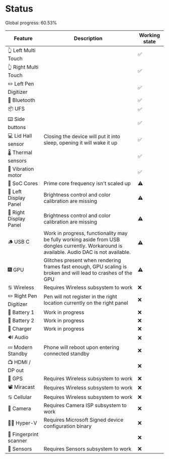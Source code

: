# Status

Global progress: 60.53%

| Feature             | Description | Working state |
|---------------------|-------------|---------------|
| 👆 Left Multi Touch    |             | ✅             |
| 👆 Right Multi Touch   |             | ✅             |
| ✏️ Left Pen Digitizer  |             | ✅             |
| 🔵 Bluetooth           |             | ✅             |
| 📦 UFS                 |             | ✅             |
| ⌨️ Side buttons        |             | ✅             |
| 💻 Lid Hall sensor     | Closing the device will put it into sleep, opening it will wake it up | ✅             |
| 🌡️ Thermal sensors     |             | ✅             |
| 📳 Vibration motor     |             | ✅             |
| 🧮 SoC Cores           | Prime core frequency isn't scaled up | ⚠️             |
| 📲 Left Display Panel  | Brightness control and color calibration are missing | ⚠️            |
| 📲 Right Display Panel | Brightness control and color calibration are missing | ⚠️            |
| 🪵 USB C               | Work in progress, functionality may be fully working aside from USB dongles currently. Workaround is available. Audio DAC is not available. | ⚠️             |
| 🎆 GPU                 | Glitches present when rendering frames fast enough, GPU scaling is broken and will lead to crashes of the GPU | ⚠️             |
| ♋ Wireless            | Requires Wireless subsystem to work | ❌             |
| ✏️ Right Pen Digitizer | Pen will not register in the right location currently on the right panel | ❌             |
| 🔋 Battery 1           | Work in progress | ❌             |
| 🔋 Battery 2           | Work in progress | ❌             |
| 🔌 Charger             | Work in progress | ❌             |
| 🔊 Audio               |             | ❌             |
| 💤 Modern Standby      | Phone will reboot upon entering connected standby | ❌             |
| 📺 HDMI / DP out       |             | ❌             |
| 📌 GPS                 | Requires Wireless subsystem to work | ❌             |
| 📽️ Miracast            | Requires Wireless subsystem to work | ❌             |
| ♋ Cellular            | Requires Wireless subsystem to work | ❌             |
| 📸 Camera              | Requires Camera ISP subsystem to work | ❌             |
| 🧑‍💼 Hyper-V             | Requires Microsoft Signed device configuration binary | ❌             |
| 🧬 Fingerprint scanner |             | ❌             |
| 🧭 Sensors     | Requires Sensors subsystem to work | ❌             |
